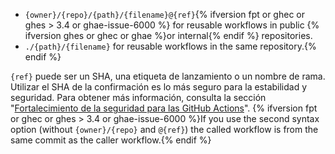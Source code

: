 * `{owner}/{repo}/{path}/{filename}@{ref}`{% ifversion fpt or ghec or ghes > 3.4 or ghae-issue-6000 %} for reusable workflows in public {% ifversion ghes or ghec or ghae %}or internal{% endif %} repositories.
* `./{path}/{filename}` for reusable workflows in the same repository.{% endif %}

`{ref}` puede ser un SHA, una etiqueta de lanzamiento o un nombre de rama. Utilizar el SHA de la confirmación es lo más seguro para la estabilidad y seguridad. Para obtener más información, consulta la sección "[Fortalecimiento de la seguridad para las GitHub Actions](/actions/learn-github-actions/security-hardening-for-github-actions#reusing-third-party-workflows)". {% ifversion fpt or ghec or ghes > 3.4 or ghae-issue-6000 %}If you use the second syntax option (without `{owner}/{repo}` and `@{ref}`) the called workflow is from the same commit as the caller workflow.{% endif %}